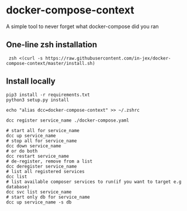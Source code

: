 # docker-compose-context

A simple tool to never forget what docker-compose did you ran

## One-line zsh installation
```shell
 zsh <(curl -s https://raw.githubusercontent.com/in-jex/docker-compose-context/master/install.sh)
```

## Install locally
```shell
pip3 install -r requirements.txt
python3 setup.py install
```

```shell
echo "alias dcc=docker-compose-context" >> ~/.zshrc

dcc register service_name ./docker-compose.yaml

# start all for service_name
dcc up service_name
# stop all for service_name
dcc down service_name
# or do both
dcc restart service_name
# de-register, remove from a list
dcc deregister service_name
# list all registered services
dcc list
# list available composer services to run(if you want to target e.g database)
dcc svc list service_name
# start only db for service_name
dcc up service_name -s db
```
